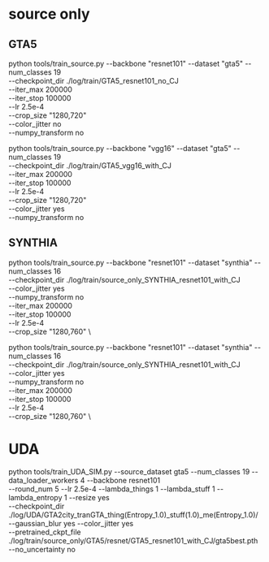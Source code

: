# source only
## GTA5
python tools/train_source.py --backbone "resnet101" --dataset "gta5" --num_classes 19 \
--checkpoint_dir ./log/train/GTA5_resnet101_no_CJ \
--iter_max 200000 \
--iter_stop 100000 \
--lr 2.5e-4 \
--crop_size "1280,720" \
--color_jitter no \
--numpy_transform no

python tools/train_source.py --backbone "vgg16" --dataset "gta5" --num_classes 19 \
--checkpoint_dir ./log/train/GTA5_vgg16_with_CJ \
--iter_max 200000 \
--iter_stop 100000 \
--lr 2.5e-4 \
--crop_size "1280,720" \
--color_jitter yes \
--numpy_transform no

## SYNTHIA
python tools/train_source.py --backbone "resnet101" --dataset "synthia" --num_classes 16 \
--checkpoint_dir ./log/train/source_only_SYNTHIA_resnet101_with_CJ \
--color_jitter yes \
--numpy_transform no \
--iter_max 200000 \
--iter_stop 100000 \
--lr 2.5e-4 \
--crop_size "1280,760" \

python tools/train_source.py --backbone "resnet101" --dataset "synthia" --num_classes 16 \
--checkpoint_dir ./log/train/source_only_SYNTHIA_resnet101_with_CJ \
--color_jitter yes \
--numpy_transform no \
--iter_max 200000 \
--iter_stop 100000 \
--lr 2.5e-4 \
--crop_size "1280,760" \



# UDA
python tools/train_UDA_SIM.py --source_dataset gta5 --num_classes 19 --data_loader_workers 4 --backbone resnet101 \
--round_num 5 --lr 2.5e-4 --lambda_things 1 --lambda_stuff 1 --lambda_entropy 1  --resize yes \
--checkpoint_dir ./log/UDA/GTA2city_tranGTA_thing(Entropy_1.0)_stuff(1.0)_me(Entropy_1.0)/ \
--gaussian_blur yes --color_jitter yes \
--pretrained_ckpt_file ./log/train/source_only/GTA5/resnet/GTA5_resnet101_with_CJ/gta5best.pth \
--no_uncertainty no
